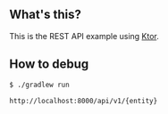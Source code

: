 ## What's this?

This is the REST API example using [Ktor](https://ktor.io/docs/welcome.html).

## How to debug

```bash
$ ./gradlew run
```

`http://localhost:8000/api/v1/{entity}`